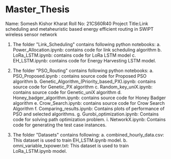 # Master_Thesis
Name: Somesh Kishor Kharat
Roll No: 21CS60R40
Project Title:Link scheduling and metaheuristic based energy efficient routing
in SWIPT wireless sensor network


1. The folder "Link_Scheduling" contains following python notebooks:
a. Power_Allocation.ipynb: contains code for link scheduling algorithm
b. LoRa_LSTM.ipynb: contains code for LoRa LSTM model
c. EH_LSTM.ipynb: contains code for Energy Harvesting LSTM model.

2. The folder "PSO_Routing" contains following python notebooks:
a. PSO_Proposed.ipynb : contains source code for Proposed PSO algorithm
b. Genetic_Algorithm_(Priority_based_PX).ipynb: contains source code for Genetic_PX algorithm
c. Random_key_uniX.ipynb: contains source code for Genetic_uniX algorithm
d. Honey_badger_algorithm.ipynb: contains source code for Honey Badger algorithm
e. Crow_Search.ipynb: contains source code for Crow Search Algorithm
f. Comparing_results.ipynb: Contains plots of performance of PSO and selected algorithms.
g. Gurobi_optimization.ipynb: Contains code for solving path optimization problem.
i. NetworkX.ipynb: Contains code for generating the test case instances.

3. The folder "Datasets" contains following:
a. combined_hourly_data.csv: This dataset is used to train EH_LSTM.ipynb model.
b. omni_variable_txpower.txt: This dataset is used to train LoRa_LSTM.ipynb model.
